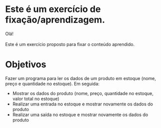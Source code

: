 # Este é um exercício de fixação/aprendizagem.

Olá!
<br><br>
Este é um exercício proposto para fixar o conteúdo aprendido.

# Objetivos

Fazer um programa para ler os dados de um produto em estoque (nome, preço e quantidade no estoque). Em seguida:<br>
  - Mostrar os dados do produto (nome, preço, quantidade no estoque, valor total no estoque)<br>
  - Realizar uma entrada no estoque e mostrar novamente os dados do produto<br>
  - Realizar uma saída no estoque e mostrar novamente os dados do produto
